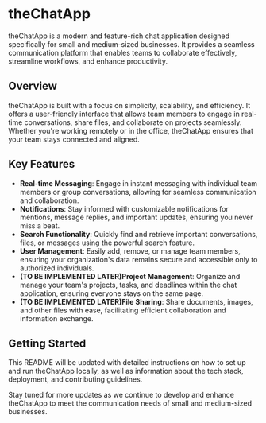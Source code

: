 # theChatApp

theChatApp is a modern and feature-rich chat application designed specifically for small and medium-sized businesses. It provides a seamless communication platform that enables teams to collaborate effectively, streamline workflows, and enhance productivity.

## Overview

theChatApp is built with a focus on simplicity, scalability, and efficiency. It offers a user-friendly interface that allows team members to engage in real-time conversations, share files, and collaborate on projects seamlessly. Whether you're working remotely or in the office, theChatApp ensures that your team stays connected and aligned.

## Key Features

- **Real-time Messaging**: Engage in instant messaging with individual team members or group conversations, allowing for seamless communication and collaboration.
- **Notifications**: Stay informed with customizable notifications for mentions, message replies, and important updates, ensuring you never miss a beat.
- **Search Functionality**: Quickly find and retrieve important conversations, files, or messages using the powerful search feature.
- **User Management**: Easily add, remove, or manage team members, ensuring your organization's data remains secure and accessible only to authorized individuals.
- **(TO BE IMPLEMENTED LATER)Project Management**: Organize and manage your team's projects, tasks, and deadlines within the chat application, ensuring everyone stays on the same page.
- **(TO BE IMPLEMENTED LATER)File Sharing**: Share documents, images, and other files with ease, facilitating efficient collaboration and information exchange.

## Getting Started

This README will be updated with detailed instructions on how to set up and run theChatApp locally, as well as information about the tech stack, deployment, and contributing guidelines.

Stay tuned for more updates as we continue to develop and enhance theChatApp to meet the communication needs of small and medium-sized businesses.
